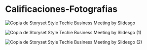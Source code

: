 # Calificaciones-Fotografias
![Copia de Storyset Style Techie Business Meeting by Slidesgo](https://user-images.githubusercontent.com/64861773/205476526-95e24f43-8fef-44d2-bea0-70f91f073296.png)

![Copia de Storyset Style Techie Business Meeting by Slidesgo (1)](https://user-images.githubusercontent.com/64861773/205476533-6e3f5376-e146-4e6a-9161-b33d02f65456.png)

![Copia de Storyset Style Techie Business Meeting by Slidesgo (2)](https://user-images.githubusercontent.com/64861773/205476534-6ded4aac-c561-41f3-9497-b0f95d6c5d94.png)
